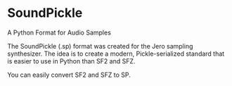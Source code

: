 # SoundPickle
A Python Format for Audio Samples

The SoundPickle (.sp) format was created for the Jero sampling synthesizer. The idea is to create a modern, Pickle-serialized standard that is easier to use in Python than SF2 and SFZ. 

You can easily convert SF2 and SFZ to SP. 
